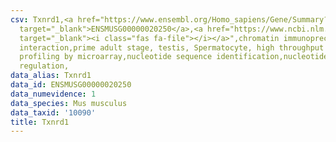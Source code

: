 ```yaml
---
csv: Txnrd1,<a href="https://www.ensembl.org/Homo_sapiens/Gene/Summary?db=core;g=ENSMUSG00000020250"
  target="_blank">ENSMUSG00000020250</a>,<a href="https://www.ncbi.nlm.nih.gov/pubmed/23834426"
  target="_blank"><i class="fas fa-file"></i></a>",chromatin immunoprecipitation assay,direct
  interaction,prime adult stage, testis, Spermatocyte, high throughput transcription
  profiling by microarray,nucleotide sequence identification,nucleotide sequence identification,transcriptional
  regulation,
data_alias: Txnrd1
data_id: ENSMUSG00000020250
data_numevidence: 1
data_species: Mus musculus
data_taxid: '10090'
title: Txnrd1
---
```

